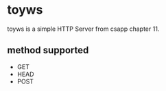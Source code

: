 # toyws
toyws is a simple HTTP Server from csapp chapter 11.

## method supported
* GET
* HEAD
* POST
